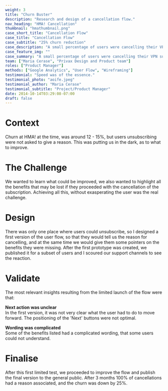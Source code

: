 ```yaml
---
weight: 3
title: "Churn Buster"
description: "Research and design of a cancellation flow."
nav_heading: "HMA! Cancellation"
thumbnail: "hmathumbnail.png"
case_short_title: "Cancellation Flow"
case_title: "Cancellation Flow"
case_subtitle: "25% churn reduction"
case_description: "A small percentage of users were cancelling their VPN subscription, but we did not know why. We had to get visibility of the motivations behind user churn, fast."
case_feature_img: ""
case_summary: "A small percentage of users were cancelling their VPN subscription, but we did not know why. We had to get visibility of the motivations behind user churn, fast."
team: ["Maria Cerase", "Privax Design and Product team"]
roles: ["Product Manager"]
methods: ["Google Analytics", "User Flow", "Wireframing"]
testimonial: "Speed was of the essence."
testimonial_photo: "aoife.jpeg"
testimonial_author: "Maria Cerase"
testimonial_subtitle: "Project/Product Manager"
date: 2014-10-14T03:29:08-07:00
draft: false
---
```


# Context

Churn at HMA! at the time, was around 12 - 15%, but users unsubscribing were not asked to give a reason. This was putting us in the dark, as to what to improve.

# The Challenge

We wanted to learn what could be improved, we also wanted to highlight all the benefits that may be lost if they proceeded with the cancellation of the subscription. Achieving all this, without exasperating the user was the real challenge.
            
# Design

There was only one place where users could unsubscribe, so I designed a first version of the user flow, so that they would tell us the reason for cancelling, and at the same time we would give them some pointers on the benefits they were missing. After the first prototype was created, we published it for a subset of users and I scoured our support channels to see the reaction. 

# Validate

The most relevant insights resulting from the limited launch of the flow were that:

**Next action was unclear**
<br>In the first version, it was not very clear what the user had to do to move forward. The positioning of the 'Next' buttons were not optimal. 

**Wording was complicated**
<br>Some of the benefits listed had a complicated wording, that some users could not understand. 

# Finalise

After this first limited test, we proceeded to improve the flow and publish the final version to the general public. After 3 months 100% of cancellations had a reason associated, and the churn was down by 25%.